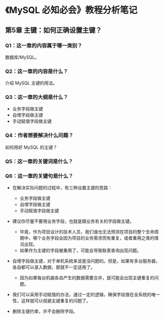 # 《MySQL 必知必会》教程分析笔记

## 第5章 主键：如何正确设置主键？

### Q1：这一章的内容属于哪一类别？

数据库/MySQL。

### Q2：这一章的内容是什么？

介绍 MySQL 主键的用法。

### Q3：这一章的大纲是什么？

- 业务字段做主键
- 自增字段做主键
- 手动赋值字段做主键

### Q4：作者想要解决什么问题？

如何用好 MySQL 的主键？

### Q5：这一章的关键词是什么？

### Q6：这一章的关键句是什么？

- 在解决实际问题的过程中，有三种设置主键的思路：
  - 业务字段做主键
  - 自增字段做主键
  - 手动赋值字段做主键

- 建议你尽量不要用业务字段，也就是跟业务有关的字段做主键。
  - 毕竟，作为项目设计的技术人员，我们谁也无法预测在项目的整个生命周期中，哪个业务字段会因为项目的业务需求而有重复，或者重用之类的情况出现。
  - 如果作为主键的字段被重用了，可能会导致联表查询出现问题。

- 自增字段做主键，对于单机系统来说是没问题的。但是，如果有多台服务器，各自都可以录入数据，那就不一定适用了。
  - 因为如果每台机器各自产生的数据需要合并，就可能会出现主键重复的问题。

- 我们可以采用手动赋值的办法，通过一定的逻辑，确保字段值在全系统的唯一性，这样就可以规避主键重复的问题了。

- 删除主键约束，并不会删除字段。
